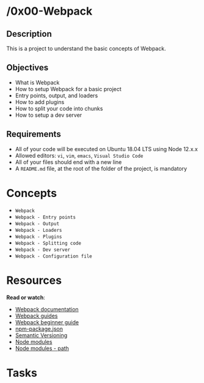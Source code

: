 # /0x00-Webpack

## Description
This is a project to understand the basic concepts of Webpack.

## Objectives
- What is Webpack
- How to setup Webpack for a basic project
- Entry points, output, and loaders
- How to add plugins
- How to split your code into chunks
- How to setup a dev server

## Requirements
- All of your code will be executed on Ubuntu 18.04 LTS using Node 12.x.x
- Allowed editors: `vi`, `vim`, `emacs`, `Visual Studio Code`
- All of your files should end with a new line
- A `README.md` file, at the root of the folder of the project, is mandatory

# Concepts

- `Webpack`
- `Webpack - Entry points`
- `Webpack - Output`
- `Webpack - Loaders`
- `Webpack - Plugins`
- `Webpack - Splitting code`
- `Webpack - Dev server`
- `Webpack - Configuration file`

# Resources
**Read or watch**:

- [Webpack documentation](https://webpack.js.org/concepts/)
- [Webpack guides](https://webpack.js.org/guides/)
- [Webpack beginner guide](https://www.sitepoint.com/webpack-beginner-guide/)
- [npm-package.json](https://docs.npmjs.com/cli/v7/configuring-npm/package-json)
- [Semantic Versioning](https://semver.org/)
- [Node modules](https://nodejs.org/api/modules.html)
- [Node modules - path](https://nodejs.org/api/path.html)

# Tasks
